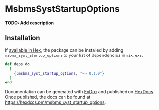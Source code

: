 # MsbmsSystStartupOptions

**TODO: Add description**

## Installation

If [available in Hex](https://hex.pm/docs/publish), the package can be installed
by adding `msbms_syst_startup_options` to your list of dependencies in `mix.exs`:

```elixir
def deps do
  [
    {:msbms_syst_startup_options, "~> 0.1.0"}
  ]
end
```

Documentation can be generated with [ExDoc](https://github.com/elixir-lang/ex_doc)
and published on [HexDocs](https://hexdocs.pm). Once published, the docs can
be found at <https://hexdocs.pm/msbms_syst_startup_options>.


